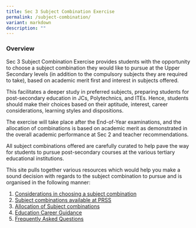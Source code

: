 ```yaml
---
title: Sec 3 Subject Combination Exercise
permalink: /subject-combination/
variant: markdown
description: ""
---
```

### Overview

Sec 3 Subject Combination Exercise provides students with the opportunity to choose a subject combination they would like to pursue at the Upper Secondary levels (in addition to the compulsory subjects they are required to take), based on academic merit first and interest in subjects offered.

This facilitates a deeper study in preferred subjects, preparing students for post-secondary education in JCs, Polytechnics, and ITEs. Hence, students should make their choices based on their aptitude, interest, career considerations, learning styles and dispositions.

The exercise will take place after the End-of-Year examinations, and the allocation of combinations is based on academic merit as demonstrated in the overall academic performance at Sec 2 and teacher recommendations.

All subject combinations offered are carefully curated to help pave the way for students to pursue post-secondary courses at the various tertiary educational institutions.

This site pulls together various resources which would help you make a sound decision with regards to the subject combination to pursue and is organised in the following manner:

1. <a href="/considerations-in-choosing-a-subject-combination/">Considerations in choosing a subject combination</a>
2. <a href="/list-of-subject-combinations/">Subject combinations available at PRSS</a>
3. <a href="/allocations-of-subject-combinations/">Allocation of Subject combinations</a>
4. <a href="/education-career-guidance/">Education Career Guidance</a>
5. <a href="/frequently-asked-questions/">Frequently Asked Questions</a>